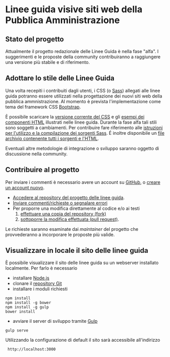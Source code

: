 # Linee guida visive siti web della Pubblica Amministrazione

## Stato del progetto
Attualmente il progetto redazionale delle Linee Guida è nella fase "alfa". I suggerimenti
e le proposte della community contribuiranno a raggiungere una versione più stabile e di riferimento.

## Adottare lo stile delle Linee Guida
Una volta recepiti i contribuiti dagli utenti, i CSS (o [Sass](http://sass-lang.com)) allegati alle linee guida
potranno essere utilizzati nella progettazione dei nuovi siti web della pubblica ammnistrazione.
Al momento è prevista l'implementazione come tema del framework CSS [Bootstrap](http://getbootstrap.com/).

È possibile scaricare la [versione corrente del CSS](web/assets/agid-guidelines/dist/css/agid.css) e gli [esempi dei componenti HTML](web/assets/agid-guidelines/dist) illustrati nelle linee guida. Durante la fase alfa tali stili sono soggetti a cambiamenti. Per contribuire fare riferimento alle [istruzioni per l'utilizzo e la compilazione dei sorgenti Sass](web/assets/agid-guidelines/README.md). É inoltre disponibile un [file archivio contenente tutti i sorgenti e l'HTML](web/assets/agid-guidelines-2015-11-20-v.1.zip).

Eventuali altre metodologie di integrazione o sviluppo saranno oggetto di discussione nella community.

## Contribuire al progetto
Per inviare i commenti è necessario avere un account su [GitHub](https://github.com/), o [creare un account nuovo](https://github.com/join).

- [Accedere al repository del progetto delle linee guida](https://github.com/italia-it/designer.italia.it).
- [Inviare commenti/richieste o segnalare errori](https://github.com/italia-it/designer.italia.it/issues)
- Per proporre una modifica direttamente al codice e/o ai testi
  1. [effettuare una copia del repository (fork)](https://help.github.com/articles/fork-a-repo/)
  2. [sottoporre la modifica effettuata (pull request)](https://help.github.com/articles/using-pull-requests/).

Le richieste saranno esaminate dai *maintainer* del progetto che provvederanno a incorporare le proposte più valide.

## Visualizzare in locale il sito delle linee guida
È possibile visualizzare il sito delle linee guida su un webserver installato localmente.
Per farlo è necessario
- installare [Node.js](https://nodejs.org/)
- clonare il [repository Git](https://github.com/italia-it/designer.italia.it.git)
- installare i moduli richiesti

```
npm install
npm install -g bower
npm install -g gulp
bower install
```

- avviare il server di sviluppo tramite [Gulp](http://gulpjs.com/)

```
gulp serve
```

Utilizzando la configurazione di default il sito sarà accessibile all'indirizzo

```
 http://localhost:3000
```
